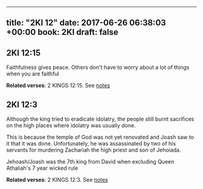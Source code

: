 
---
title: "2KI 12"
date: 2017-06-26 06:38:03 +00:00
book: 2KI
draft: false
---

## 2KI 12:15

Faithfulness gives peace. Others don't have to worry about a lot of things when you are faithful

**Related verses**: 2 KINGS 12:15. See [notes](https://my.bible.com/notes/2665925491240460374)


## 2KI 12:3

Although the king tried to eradicate idolatry, the people still burnt sacrifices on the high places where idolatry was usually done.

This is because the temple of God was not yet renovated and Joash saw to it that it was done. Unfortunately, he was assassinated by two of his servants for murdering Zachariah the high priest and son of Jehoiada.

Jehoash/Joash was the 7th king from David when excluding Queen Athaliah's 7 year wicked rule

**Related verses**: 2 KINGS 12:3. See [notes](https://my.bible.com/notes/2665922598898753606)

